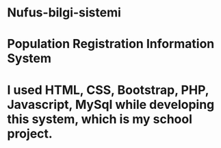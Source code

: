 # Nufus-bilgi-sistemi
# Population Registration Information System
# I used HTML, CSS, Bootstrap, PHP, Javascript, MySql while developing this system, which is my school project.
